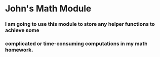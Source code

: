 # John's Math Module

### I am going to use this module to store any helper functions to achieve some 
### complicated or time-consuming computations in my math homework.